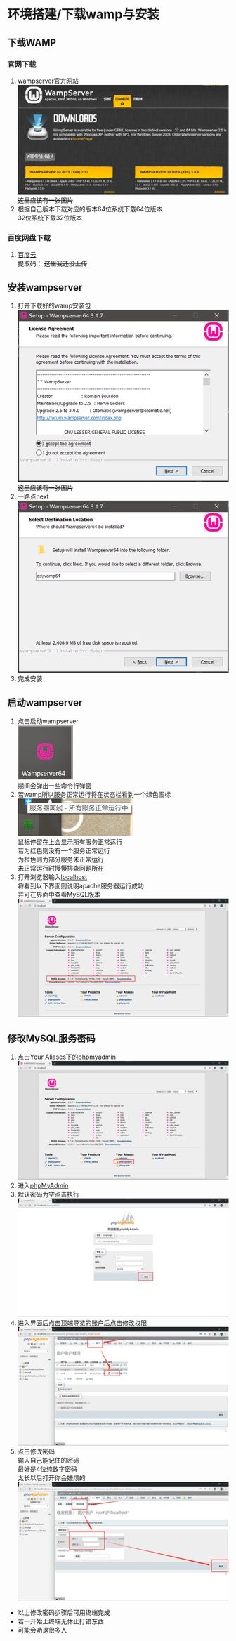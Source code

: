 # 环境搭建/下载wamp与安装
## 下载WAMP
### 官网下载
1. [wampserver官方网站](http://www.wampserver.com/en/#download-wrapper)  
![Alt text](img\wampdownload.png)  
~~这里应该有一张图片~~  
1. 根据自己版本下载对应的版本64位系统下载64位版本  
32位系统下载32位版本  
### 百度网盘下载  
1. [百度云](www.baidu.com)  
提取码：
~~这里我还没上传~~
## 安装wampserver  
1. 打开下载好的wamp安装包
![Alt text](img\wampinstall.png)  
~~这里应该有一张图片~~
1. 一路点next
![Alt text](img\wampnext.png)  
1. 完成安装
## 启动wampserver
1. 点击启动wampserver  
![Alt text](img\wampclick.png)  
期间会弹出一些命令行弹窗  
1. 若wamp所以服务正常运行将在状态栏看到一个绿色图标  
![Alt text](img\wamprun.png)   
鼠标停留在上会显示所有服务正常运行  
若为红色则没有一个服务正常运行  
为橙色则为部分服务未正常运行  
未正常运行时慢慢排查问题所在  
1. 打开浏览器输入[localhost](localhost)  
将看到以下界面则说明apache服务器运行成功  
并可在界面中查看MySQL版本  
![Alt text](img\wamplocalhost.png)   
## 修改MySQL服务密码   
1. 点击Your Aliases下的phpmyadmin  
![Alt text](img\clickadmin.png)   
1. 进入[phpMyAdmin](http://localhost/phpmyadmin/)  
1. 默认密码为空点击执行
![Alt text](img\phpmyadminpage.png)   
1. 进入界面后点击顶端导览的账户后点击修改权限  
![Alt text](img\roothomepage.png)   
1. 点击修改密码  
输入自己能记住的密码  
最好是4位纯数字密码  
太长以后打开你会嫌烦的  
![Alt text](img\clickchange.png)   
- 以上修改密码步骤后可用终端完成
- 若一开始上终端无休止打错东西
- 可能会劝退很多人
